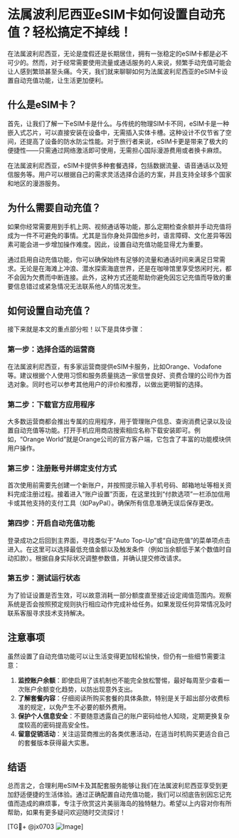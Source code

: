 # 法属波利尼西亚eSIM卡如何设置自动充值？轻松搞定不掉线！

在法属波利尼西亚，无论是度假还是长期居住，拥有一张稳定的eSIM卡都是必不可少的。然而，对于经常需要使用流量或通话服务的人来说，频繁手动充值可能会让人感到繁琐甚至头痛。今天，我们就来聊聊如何为法属波利尼西亚的eSIM卡设置自动充值功能，让生活更加便利。

## 什么是eSIM卡？

首先，让我们了解一下eSIM卡是什么。与传统的物理SIM卡不同，eSIM卡是一种嵌入式芯片，可以直接安装在设备中，无需插入实体卡槽。这种设计不仅节省了空间，还提高了设备的防水防尘性能。对于旅行者来说，eSIM卡更是带来了极大的便捷性——只需通过网络激活即可使用，无需担心国际漫游费用或者换卡麻烦。

在法属波利尼西亚，eSIM卡提供多种套餐选择，包括数据流量、语音通话以及短信服务等。用户可以根据自己的需求灵活选择合适的方案，并且支持全球多个国家和地区的漫游服务。

## 为什么需要自动充值？

如果你经常需要用到手机上网、视频通话等功能，那么定期检查余额并手动充值将成为一件不可避免的事情。尤其是当你身处异国他乡时，语言障碍、文化差异等因素可能会进一步增加操作难度。因此，设置自动充值功能显得尤为重要。

通过启用自动充值功能，你可以确保始终有足够的流量和通话时间来满足日常需求。无论是在海滩上冲浪、潜水探索海底世界，还是在咖啡馆里享受悠闲时光，都不会因为欠费而中断连接。此外，这种方式还能帮助你避免因忘记充值而导致的重要信息错过或紧急情况无法联系他人的情况发生。

## 如何设置自动充值？

接下来就是本文的重点部分啦！以下是具体步骤：

### 第一步：选择合适的运营商

在法属波利尼西亚，有多家运营商提供eSIM卡服务，比如Orange、Vodafone等。建议根据个人使用习惯和服务质量挑选一家信誉良好、资费合理的公司作为首选对象。同时也可以参考其他用户的评价和推荐，以做出更明智的选择。

### 第二步：下载官方应用程序

大多数运营商都会推出专属的应用程序，用于管理账户信息、查询消费记录以及设置自动充值等功能。打开手机应用商店搜索相应名称下载安装即可。例如，“Orange World”就是Orange公司的官方客户端，它包含了丰富的功能模块供用户操作。

### 第三步：注册账号并绑定支付方式

首次使用前需要先创建一个新账户，并按照提示输入手机号码、邮箱地址等相关资料完成注册过程。接着进入“账户设置”页面，在这里找到“付款选项”一栏添加信用卡或其他支持的支付工具（如PayPal）。确保所有信息准确无误后保存更改。

### 第四步：开启自动充值功能

登录成功之后回到主界面，寻找类似于“Auto Top-Up”或“自动充值”的菜单项点击进入。在这里可以选择最低充值金额以及触发条件（例如当余额低于某个数值时自动扣款）。根据自身实际状况调整参数值，并确认提交修改请求。

### 第五步：测试运行状态

为了验证设置是否生效，可以故意消耗一部分额度直至接近设定阈值范围内。观察系统是否会按照预定规则执行相应动作完成补给任务。如果发现任何异常情况及时联系客服寻求技术支持解决。

## 注意事项

虽然设置了自动充值功能可以让生活变得更加轻松愉快，但仍有一些细节需要注意：

1. **监控账户余额**：即使启用了该机制也不能完全放松警惕，最好每周至少查看一次账户余额变化趋势，以防出现意外支出。
2. **了解套餐内容**：仔细阅读所购买套餐的具体条款，特别是关于超出部分收费标准的规定，以免产生不必要的额外费用。
3. **保护个人信息安全**：不要随意透露自己的账户密码给他人知晓，定期更换复杂度较高的密码提高安全性。
4. **留意促销活动**：关注运营商推出的各类优惠活动，在适当时机购买更适合自己的套餐版本获得最大实惠。

## 结语

总而言之，合理利用eSIM卡及其配套服务能够让我们在法属波利尼西亚享受到更加舒适便捷的生活体验。通过正确配置自动充值功能，我们可以彻底告别因忘记充值而造成的麻烦事，专注于欣赏这片美丽海岛的独特魅力。希望以上内容对你有所帮助，如果有更多疑问欢迎随时交流探讨！

[TG💪+ @jx0703 ![Image](https://github.com/user-attachments/assets/dbca1d08-cadb-493c-b0ec-ad6f7a83f270)]
